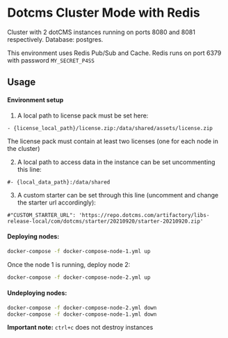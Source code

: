 # Dotcms Cluster Mode with Redis

Cluster with 2 dotCMS instances running on ports 8080 and 8081 respectively. Database: postgres.

This environment uses Redis Pub/Sub and Cache. Redis runs on port 6379 with password `MY_SECRET_P4SS`

## Usage

#### Environment setup


1) A local path to license pack must be set here:

```
- {license_local_path}/license.zip:/data/shared/assets/license.zip
```

The license pack must contain at least two licenses (one for each node in the cluster)


2) A local path to access data in the instance can be set uncommenting this line: 

```
#- {local_data_path}:/data/shared
```

3) A custom starter can be set through this line (uncomment and change the starter url accordingly): 

```
#"CUSTOM_STARTER_URL": 'https://repo.dotcms.com/artifactory/libs-release-local/com/dotcms/starter/20210920/starter-20210920.zip'
```

#### Deploying nodes:

```bash
docker-compose -f docker-compose-node-1.yml up

```

Once the node 1 is running, deploy node 2:
```bash
docker-compose -f docker-compose-node-2.yml up

```


#### Undeploying nodes:

```bash
docker-compose -f docker-compose-node-2.yml down
docker-compose -f docker-compose-node-1.yml down
```

**Important note:** `ctrl+c` does not destroy instances


